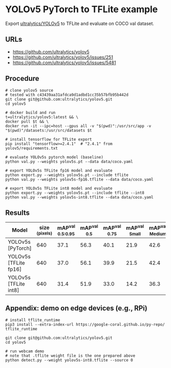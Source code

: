 # YOLOv5 PyTorch to TFLite example

Export [ultralytics/YOLOv5](https://github.com/ultralytics/yolov5) to TFLite and evaluate on COCO val dataset.

## URLs

- https://github.com/ultralytics/yolov5
- https://github.com/ultralytics/yolov5/issues/251
- https://github.com/ultralytics/yolov5/issues/5481

## Procedure

```
# clone yolov5 source
# tested with c43439aa31afdca9d1adbd1cc35b57bfb95b442d
git clone git@github.com:ultralytics/yolov5.git
cd yolov5

# docker build and run
t=ultralytics/yolov5:latest && \
docker pull $t && \
docker run -it --ipc=host --gpus all -v "$(pwd)":/usr/src/app -v "$(pwd)"/datasets:/usr/src/datasets $t

# install tensorflow for TFLite export
pip install "tensorflow>=2.4.1"  # "2.4.1" from yolov5/requirements.txt

# evaluate YOLOv5s pytorch model (baseline)
python val.py --weights yolov5s.pt --data data/coco.yaml

# export YOLOv5s TFLite fp16 model and evaluate
python export.py --weights yolov5s.pt --include tflite
python val.py --weights yolov5s-fp16.tflite --data data/coco.yaml

# export YOLOv5s TFLite int8 model and evaluate
python export.py --weights yolov5s.pt --include tflite --int8
python val.py --weights yolov5s-int8.tflite --data data/coco.yaml
```

## Results

|Model |size<br><sup>(pixels) |mAP<sup>val<br>0.5:0.95 |mAP<sup>val<br>0.5 |mAP<sup>val<br>0.75 |mAP<sup>val<br>Small |mAP<sup>val<br>Medium |mAP<sup>val<br>Large
|---                   |--- |---  |---  |---  |---  |---  |---
|YOLOv5s [PyTorch]     |640 |37.1 |56.3 |40.1 |21.9 |42.6 |47.2
|YOLOv5s [TFLite fp16] |640 |37.0 |56.1 |39.9 |21.5 |42.4 |47.5
|YOLOv5s [TFLite int8] |640 |31.4 |51.9 |33.0 |14.2 |36.3 |43.5

## Appendix: demo on edge devices (e.g., RPi)

```
# install tflite_runtime
pip3 install --extra-index-url https://google-coral.github.io/py-repo/ tflite_runtime

git clone git@github.com:ultralytics/yolov5.git
cd yolov5

# run webcam demo
# note that .tflite weight file is the one prepared above
python detect.py --weight yolov5s-int8.tflite --source 0
```
